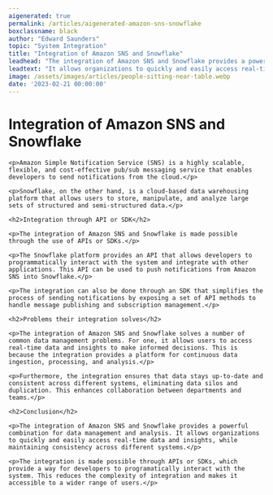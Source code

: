 ```yaml
---
aigenerated: true
permalink: /articles/aigenerated-amazon-sns-snowflake
boxclassname: black
author: "Edward Saunders"
topic: "System Integration"
title: "Integration of Amazon SNS and Snowflake"
leadhead: "The integration of Amazon SNS and Snowflake provides a powerful combination for data management and analysis"
leadtext: "It allows organizations to quickly and easily access real-time data and insights, while maintaining consistency across different systems."
image: /assets/images/articles/people-sitting-near-table.webp
date: '2023-02-21 00:00:00'
---
```

<div class="arttext">	<h1>Integration of Amazon SNS and Snowflake</h1>

	<p>Amazon Simple Notification Service (SNS) is a highly scalable, flexible, and cost-effective pub/sub messaging service that enables developers to send notifications from the cloud.</p>

	<p>Snowflake, on the other hand, is a cloud-based data warehousing platform that allows users to store, manipulate, and analyze large sets of structured and semi-structured data.</p>

	<h2>Integration through API or SDK</h2>

	<p>The integration of Amazon SNS and Snowflake is made possible through the use of APIs or SDKs.</p>

	<p>The Snowflake platform provides an API that allows developers to programmatically interact with the system and integrate with other applications. This API can be used to push notifications from Amazon SNS into Snowflake.</p>

	<p>The integration can also be done through an SDK that simplifies the process of sending notifications by exposing a set of API methods to handle message publishing and subscription management.</p>

	<h2>Problems their integration solves</h2>

	<p>The integration of Amazon SNS and Snowflake solves a number of common data management problems. For one, it allows users to access real-time data and insights to make informed decisions. This is because the integration provides a platform for continuous data ingestion, processing, and analysis.</p>

	<p>Furthermore, the integration ensures that data stays up-to-date and consistent across different systems, eliminating data silos and duplication. This enhances collaboration between departments and teams.</p>

	<h2>Conclusion</h2>

	<p>The integration of Amazon SNS and Snowflake provides a powerful combination for data management and analysis. It allows organizations to quickly and easily access real-time data and insights, while maintaining consistency across different systems.</p>

	<p>The integration is made possible through APIs or SDKs, which provide a way for developers to programatically interact with the system. This reduces the complexity of integration and makes it accessible to a wider range of users.</p>

</div>